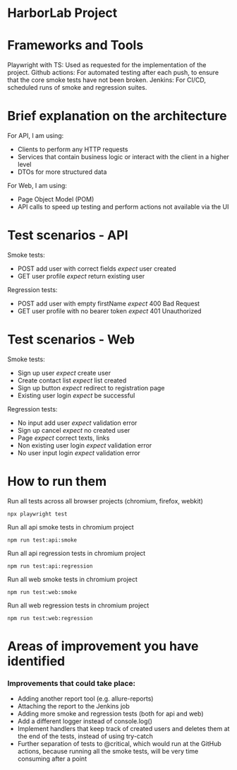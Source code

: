 
# HarborLab Project #

# Frameworks and Tools #

Playwright with TS: Used as requested for the implementation of the project.
Github actions: For automated testing after each push, to ensure that the core smoke tests have not been broken.
Jenkins: For CI/CD, scheduled runs of smoke and regression suites.

# Brief explanation on the architecture #

For API, I am using:
- Clients to perform any HTTP requests
- Services that contain business logic or interact with the client in a higher level
- DTOs for more structured data

For Web, I am using:
- Page Object Model (POM)
- API calls to speed up testing and perform actions not available via the UI

# Test scenarios - API #

Smoke tests:
- POST add user with correct fields _expect_ user created
- GET user profile _expect_ return existing user

Regression tests:
- POST add user with empty firstName _expect_ 400 Bad Request
- GET user profile with no bearer token _expect_ 401 Unauthorized

# Test scenarios - Web #

Smoke tests:
- Sign up user _expect_ create user
- Create contact list _expect_ list created
- Sign up button _expect_ redirect to registration page
- Existing user login _expect_ be successful

Regression tests:
- No input add user _expect_ validation error
- Sign up cancel _expect_ no created user
- Page _expect_ correct texts, links
- Non existing user login _expect_ validation error
- No user input login _expect_ validation error

# How to run them #

Run all tests across all browser projects (chromium, firefox, webkit)
```
npx playwright test
```

Run all api smoke tests in chromium project
```
npm run test:api:smoke
```

Run all api regression tests in chromium project
```
npm run test:api:regression
```

Run all web smoke tests in chromium project
```
npm run test:web:smoke
```

Run all web regression tests in chromium project
```
npm run test:web:regression
```

# Areas of improvement you have identified #

### Improvements that could take place:
- Adding another report tool (e.g. allure-reports)
- Attaching the report to the Jenkins job
- Adding more smoke and regression tests (both for api and web)
- Add a different logger instead of console.log()
- Implement handlers that keep track of created users and deletes them at the end of
    the tests, instead of using try-catch
- Further separation of tests to @critical, which would run at the GitHub actions, because
    running all the smoke tests, will be very time consuming after a point